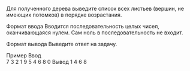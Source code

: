 Для полученного дерева выведите список всех листьев (вершин, не имеющих потомков) в порядке возрастания.

Формат ввода
Вводится последовательность целых чисел, оканчивающаяся нулем. Сам ноль в последовательность не входит.

Формат вывода
Выведите ответ на задачу.

Пример
Ввод	
7 3 2 1 9 5 4 6 8 0
Вывод
1
4
6
8
